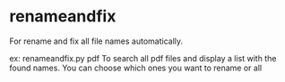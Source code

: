# renameandfix
For rename and fix all file names automatically.

ex:
      renameandfix.py pdf
      To search all pdf files and display a list with the found names. You can choose which ones you want to rename or all
